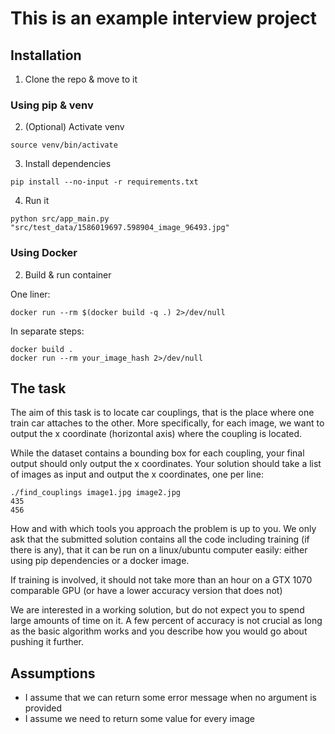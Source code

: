 # This is an example interview project

## Installation

1. Clone the repo & move to it
### Using pip & venv
2. (Optional) Activate venv

```console
source venv/bin/activate
```

3. Install dependencies

```console
pip install --no-input -r requirements.txt
``` 
4. Run it

```console
python src/app_main.py "src/test_data/1586019697.598904_image_96493.jpg"
```
### Using Docker
2. Build & run container 

One liner:
```console
docker run --rm $(docker build -q .) 2>/dev/null
```
In separate steps:
```console
docker build .
docker run --rm your_image_hash 2>/dev/null
```

## The task
The aim of this task is to locate car couplings, that is the place where one train car attaches to the other. More
specifically, for each image, we want to output the x coordinate (horizontal axis) where the coupling is located.

While the dataset contains a bounding box for each coupling, your final output should only output the x coordinates.
Your solution should take a list of images as input and output the x coordinates, one per line:

```console
./find_couplings image1.jpg image2.jpg
435
456
```

How and with which tools you approach the problem is up to you. We only ask that the submitted solution contains all the
code including training (if there is any), that it can be run on a linux/ubuntu computer easily: either using pip
dependencies or a docker image.

If training is involved, it should not take more than an hour on a GTX 1070 comparable GPU (or have a lower accuracy
version that does not)

We are interested in a working solution, but do not expect you to spend large amounts of time on it. A few percent of
accuracy is not crucial as long as the basic algorithm works and you describe how you would go about pushing it further.

## Assumptions

- I assume that we can return some error message when no argument is provided
- I assume we need to return some value for every image
